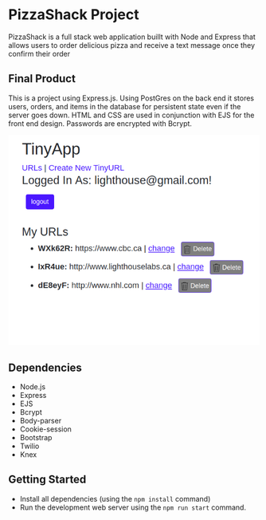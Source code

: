 # PizzaShack Project

PizzaShack is a full stack web application buillt with Node and Express that allows users to order delicious pizza and receive a text message once they confirm their order

## Final Product
This is a project using Express.js. Using PostGres on the back end it stores users, orders, and items in the database for persistent state even if the server goes down. HTML and CSS are used in conjunction with EJS for the front end design. Passwords are encrypted with Bcrypt.

!["Screenshot of Ordering"](https://github.com/nnewburg/expressTutorial/blob/master/docs/tinyApp1.png?raw=true)


## Dependencies
- Node.js
- Express
- EJS
- Bcrypt
- Body-parser
- Cookie-session
- Bootstrap
- Twilio
- Knex

## Getting Started
- Install all dependencies (using the `npm install` command)
- Run the development web server using the `npm run start` command.

